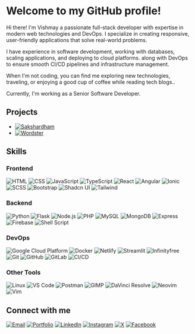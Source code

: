 # Welcome to my GitHub profile! 

Hi there! I'm Vishmay a passionate full-stack developer with expertise in modern web technologies and DevOps. I specialize in creating responsive, user-friendly applications that solve real-world problems.

I have experience in software development, working with databases, scaling applications, and deploying to cloud platforms. along with DevOps to ensure smooth CI/CD pipelines and infrastructure management.

When I'm not coding, you can find me exploring new technologies, traveling, or enjoying a good cup of coffee while reading tech blogs..

Currently, I'm working as a Senior Software Developer.

## Projects
- [![Sakshardham](https://img.shields.io/badge/-sakshardham-orange?logo=sakshardham&logoColor=white)](https://sakshardham.org/)
- [![Wordster](https://img.shields.io/badge/-wordster-yellow?logo=wordster&logoColor=white)](https://github.com/vishmaycode/wordster)

## Skills

### Frontend
![HTML](https://img.shields.io/badge/-HTML-orange?logo=html5&logoColor=white)   ![CSS](https://img.shields.io/badge/-CSS-blue?logo=css3&logoColor=white)   ![JavaScript](https://img.shields.io/badge/-JavaScript-yellow?logo=javascript&logoColor=white)   ![TypeScript](https://img.shields.io/badge/-TypeScript-blue?logo=typescript&logoColor=white)   ![React](https://img.shields.io/badge/-React-61DAFB?logo=react&logoColor=white)   ![Angular](https://img.shields.io/badge/-Angular-red?logo=angular&logoColor=white)   ![Ionic](https://img.shields.io/badge/-Ionic-3880FF?logo=ionic&logoColor=white)   ![SCSS](https://img.shields.io/badge/-SCSS-CC6699?logo=sass&logoColor=white)   ![Bootstrap](https://img.shields.io/badge/-Bootstrap-7952B3?logo=bootstrap&logoColor=white)   ![Shadcn UI](https://img.shields.io/badge/-Shadcn_UI-black?logo=shadcn&logoColor=white)   ![Tailwind](https://img.shields.io/badge/-Tailwind-06B6D4?logo=tailwindcss&logoColor=white)

### Backend
![Python](https://img.shields.io/badge/-Python-3776AB?logo=python&logoColor=white)   ![Flask](https://img.shields.io/badge/-Flask-000000?logo=flask&logoColor=white)   ![Node.js](https://img.shields.io/badge/-Node.js-339933?logo=node.js&logoColor=white)   ![PHP](https://img.shields.io/badge/-PHP-777BB4?logo=php&logoColor=white)   ![MySQL](https://img.shields.io/badge/-MySQL-4479A1?logo=mysql&logoColor=white)   ![MongoDB](https://img.shields.io/badge/-MongoDB-47A248?logo=mongodb&logoColor=white)   ![Express](https://img.shields.io/badge/-Express-000000?logo=express&logoColor=white)   ![Firebase](https://img.shields.io/badge/-Firebase-FFCA28?logo=firebase&logoColor=white)   ![Shell Script](https://img.shields.io/badge/-Shell_Script-black?logo=gnu-bash&logoColor=white)

### DevOps
![Google Cloud Platform](https://img.shields.io/badge/-Google_Cloud_Platform-4285F4?logo=googlecloud&logoColor=white)   ![Docker](https://img.shields.io/badge/-Docker-2496ED?logo=docker&logoColor=white)   ![Netlify](https://img.shields.io/badge/-Netlify-00C7B7?logo=netlify&logoColor=white)   ![Streamlit](https://img.shields.io/badge/-Streamlit-FF4B4B?logo=streamlit&logoColor=white)   ![Infinityfree](https://img.shields.io/badge/-Infinityfree-009688?logo=infinityfree&logoColor=white)   ![Git](https://img.shields.io/badge/-Git-F05032?logo=git&logoColor=white)   ![GitHub](https://img.shields.io/badge/-GitHub-181717?logo=github&logoColor=white)   ![GitLab](https://img.shields.io/badge/-GitLab-FC6D26?logo=gitlab&logoColor=white)   ![CI/CD](https://img.shields.io/badge/-CI/CD-FF7139?logo=githubactions&logoColor=white)

### Other Tools
![Linux](https://img.shields.io/badge/-Linux-FCC624?logo=linux&logoColor=white)   ![VS Code](https://img.shields.io/badge/-VS_Code-007ACC?logo=visualstudiocode&logoColor=white)   ![Postman](https://img.shields.io/badge/-Postman-FF6C37?logo=postman&logoColor=white)   ![GIMP](https://img.shields.io/badge/-GIMP-5C5543?logo=gimp&logoColor=white)   ![DaVinci Resolve](https://img.shields.io/badge/-DaVinci_Resolve-1A1A1A?logo=davinciresolve&logoColor=white)   ![Neovim](https://img.shields.io/badge/-Neovim-57A143?logo=neovim&logoColor=white)   ![Vim](https://img.shields.io/badge/-Vim-019733?logo=vim&logoColor=white)

## Connect with me
[![Email](https://img.shields.io/badge/-Email-red?logo=gmail&logoColor=white)](mailto:vishmaycode@gmail.com)
[![Portfolio](https://img.shields.io/badge/-Portfolio-black?logo=web&logoColor=white)]([https://your-portfolio.com](https://vishmayk.netlify.app/))
[![LinkedIn](https://img.shields.io/badge/-LinkedIn-blue?logo=linkedin&logoColor=white)](https://www.linkedin.com/in/vishmay)
[![Instagram](https://img.shields.io/badge/-Instagram-pink?logo=instagram&logoColor=red)](https://www.instagram.com/__vishmay__/)
[![X](https://img.shields.io/badge/-X-blue?logo=x&logoColor=white)](https://x.com/VishmayK7)
[![Facebook](https://img.shields.io/badge/-Facebook-blue?logo=facebook&logoColor=white)](https://www.facebook.com/vishmay.karbotkar)
